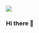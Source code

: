 <img src="https://capsule-render.vercel.app/api?type=waving&color=gradient&height=270&section=header&text=Welcome!🙌&fontSize=60&fontAlign=75&fontAlignY=35&desc=I'm%20Seokyung,%20FE%20Engineer👩🏻‍💻&descSize=42&descAlign=65&descAlignY=57" />

### Hi there 👋

<!--
**Seokyung/Seokyung** is a ✨ _special_ ✨ repository because its `README.md` (this file) appears on your GitHub profile.

Here are some ideas to get you started:

- 🔭 I’m currently working on ...
- 🌱 I’m currently learning ...
- 👯 I’m looking to collaborate on ...
- 🤔 I’m looking for help with ...
- 💬 Ask me about ...
- 📫 How to reach me: ...
- 😄 Pronouns: ...
- ⚡ Fun fact: ...
-->
